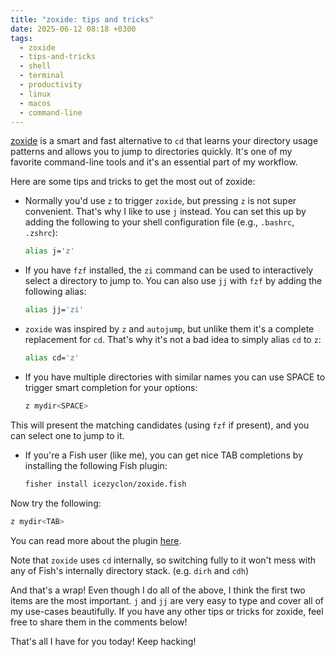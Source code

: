 ```yaml
---
title: "zoxide: tips and tricks"
date: 2025-06-12 08:18 +0300
tags:
  - zoxide
  - tips-and-tricks
  - shell
  - terminal
  - productivity
  - linux
  - macos
  - command-line
---
```


[zoxide](https://github.com/ajeetdsouza/zoxide) is a smart and fast alternative
to `cd` that learns your directory usage patterns and allows you to jump to
directories quickly. It's one of my favorite command-line tools and it's an
essential part of my workflow.

Here are some tips and tricks to get the most out of zoxide:

- Normally you'd use `z` to trigger `zoxide`, but pressing `z` is not super
  convenient. That's why I like to use `j` instead. You can set this up by
adding the following to your shell configuration file (e.g., `.bashrc`,
`.zshrc`):

  ```sh
  alias j='z'
  ```

- If you have `fzf` installed, the `zi` command can be used to interactively
  select a directory to jump to. You can also use `jj` with `fzf` by adding the
following alias:

  ```sh
  alias jj='zi'
  ```

- `zoxide` was inspired by `z` and `autojump`, but unlike them it's a complete
  replacement for `cd`. That's why it's not a bad idea to simply alias `cd` to
`z`:

  ```sh
  alias cd='z'
  ```

- If you have multiple directories with similar names you can use SPACE to
  trigger smart completion for your options:

  ```sh
  z mydir<SPACE>
  ```

This will present the matching candidates (using `fzf` if present), and you can
select one to jump to it.

- If you're a Fish user (like me), you can get nice TAB completions by
  installing the following Fish plugin:

  ```sh
  fisher install icezyclon/zoxide.fish
  ```

Now try the following:

  ```sh
  z mydir<TAB>
  ```

You can read more about the plugin [here](https://github.com/icezyclon/zoxide.fish).

Note that `zoxide` uses `cd` internally, so switching fully to it won't
mess with any of Fish's internally directory stack. (e.g. `dirh` and `cdh`)

And that's a wrap! Even though I do all of the above, I think the first two
items are the most important. `j` and `jj` are very easy to type and cover all
of my use-cases beautifully. If you have any other tips or tricks for zoxide,
feel free to share them in the comments below!

That's all I have for you today! Keep hacking!
